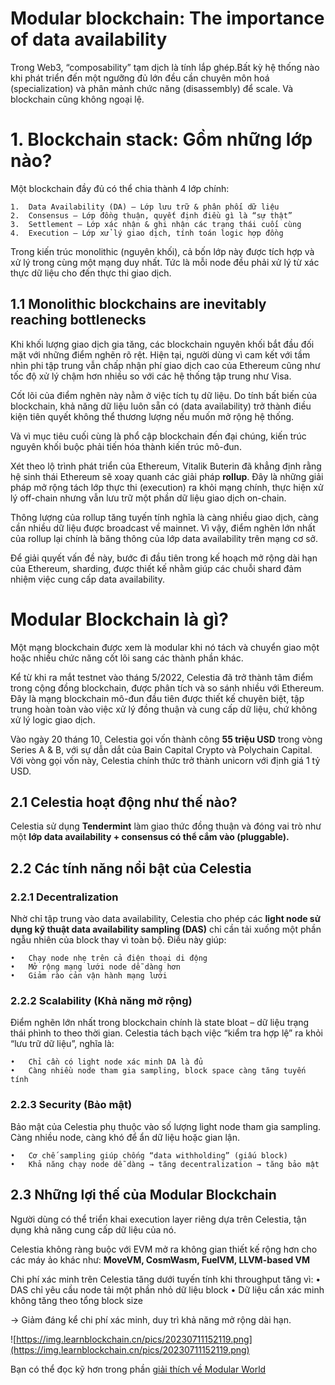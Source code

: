 # Modular blockchain: The importance of data availability

Trong Web3, “composability” tạm dịch là tính lắp ghép.Bất kỳ hệ thống nào khi phát triển đến một ngưỡng đủ lớn đều cần chuyên môn hoá (specialization) và phân mảnh chức năng (disassembly) để scale. Và blockchain cũng không ngoại lệ.


# 1. Blockchain stack: Gồm những lớp nào?

Một blockchain đầy đủ có thể chia thành 4 lớp chính:

	1.	Data Availability (DA) – Lớp lưu trữ & phân phối dữ liệu
	2.	Consensus – Lớp đồng thuận, quyết định điều gì là “sự thật”
	3.	Settlement – Lớp xác nhận & ghi nhận các trạng thái cuối cùng
	4.	Execution – Lớp xử lý giao dịch, tính toán logic hợp đồng


Trong kiến trúc monolithic (nguyên khối), cả bốn lớp này được tích hợp và xử lý trong cùng một mạng duy nhất. Tức là mỗi node đều phải xử lý từ xác thực dữ liệu cho đến thực thi giao dịch.


## 1.1 Monolithic blockchains are inevitably reaching bottlenecks

Khi khối lượng giao dịch gia tăng, các blockchain nguyên khối bắt đầu đối mặt với những điểm nghẽn rõ rệt. Hiện tại, người dùng vì cam kết với tầm nhìn phi tập trung vẫn chấp nhận phí giao dịch cao của Ethereum cũng như tốc độ xử lý chậm hơn nhiều so với các hệ thống tập trung như Visa.

Cốt lõi của điểm nghẽn này nằm ở việc tích tụ dữ liệu. Do tính bất biến của blockchain, khả năng dữ liệu luôn sẵn có (data availability) trở thành điều kiện tiên quyết không thể thương lượng nếu muốn mở rộng hệ thống.

Và vì mục tiêu cuối cùng là phổ cập blockchain đến đại chúng, kiến trúc nguyên khối buộc phải tiến hóa thành kiến trúc mô-đun.


Xét theo lộ trình phát triển của Ethereum, Vitalik Buterin đã khẳng định rằng hệ sinh thái Ethereum sẽ xoay quanh các giải pháp **rollup**. Đây là những giải pháp mở rộng tách lớp thực thi (execution) ra khỏi mạng chính, thực hiện xử lý off-chain nhưng vẫn lưu trữ một phần dữ liệu giao dịch on-chain.

Thông lượng của rollup tăng tuyến tính nghĩa là càng nhiều giao dịch, càng cần nhiều dữ liệu được broadcast về mainnet. Vì vậy, điểm nghẽn lớn nhất của rollup lại chính là băng thông của lớp data availability trên mạng cơ sở.

Để giải quyết vấn đề này, bước đi đầu tiên trong kế hoạch mở rộng dài hạn của Ethereum, sharding, được thiết kế nhằm giúp các chuỗi shard đảm nhiệm việc cung cấp data availability.


# Modular Blockchain là gì?

Một mạng blockchain được xem là modular khi nó tách và chuyển giao một hoặc nhiều chức năng cốt lõi sang các thành phần khác. 

Kể từ khi ra mắt testnet vào tháng 5/2022, Celestia đã trở thành tâm điểm trong cộng đồng blockchain, được phân tích và so sánh nhiều với Ethereum. Đây là mạng blockchain mô-đun đầu tiên được thiết kế chuyên biệt, tập trung hoàn toàn vào việc xử lý đồng thuận và cung cấp dữ liệu, chứ không xử lý logic giao dịch.

Vào ngày 20 tháng 10, Celestia gọi vốn thành công **55 triệu USD** trong vòng Series A & B, với sự dẫn dắt của Bain Capital Crypto và Polychain Capital. Với vòng gọi vốn này, Celestia chính thức trở thành unicorn với định giá 1 tỷ USD.

## 2.1 Celestia hoạt động như thế nào?

Celestia sử dụng **Tendermint** làm giao thức đồng thuận và đóng vai trò như một **lớp data availability + consensus có thể cắm vào (pluggable).**


## 2.2 Các tính năng nổi bật của Celestia

### 2.2.1 Decentralization

Nhờ chỉ tập trung vào data availability, Celestia cho phép các **light node sử dụng kỹ thuật data availability sampling (DAS)**  chỉ cần tải xuống một phần ngẫu nhiên của block thay vì toàn bộ. Điều này giúp:

	•	Chạy node nhẹ trên cả điện thoại di động
	•	Mở rộng mạng lưới node dễ dàng hơn
	•	Giảm rào cản vận hành mạng lưới


### 2.2.2 Scalability (Khả năng mở rộng)

Điểm nghẽn lớn nhất trong blockchain chính là state bloat – dữ liệu trạng thái phình to theo thời gian.  Celestia tách bạch việc “kiểm tra hợp lệ” ra khỏi “lưu trữ dữ liệu”, nghĩa là:

	•	Chỉ cần có light node xác minh DA là đủ
	•	Càng nhiều node tham gia sampling, block space càng tăng tuyến tính


### 2.2.3 Security (Bảo mật)

Bảo mật của Celestia phụ thuộc vào số lượng light node tham gia sampling. Càng nhiều node, càng khó để ẩn dữ liệu hoặc gian lận.

	•	Cơ chế sampling giúp chống “data withholding” (giấu block)
	•	Khả năng chạy node dễ dàng → tăng decentralization → tăng bảo mật



## 2.3 Những lợi thế của Modular Blockchain


Người dùng có thể triển khai execution layer riêng dựa trên Celestia, tận dụng khả năng cung cấp dữ liệu của nó.

Celestia không ràng buộc với EVM mở ra không gian thiết kế rộng hơn cho các máy ảo khác như: **MoveVM, CosmWasm, FuelVM, LLVM-based VM**

Chi phí xác minh trên Celestia tăng dưới tuyến tính khi throughput tăng vì:
	•	DAS chỉ yêu cầu node tải một phần nhỏ dữ liệu block
	•	Dữ liệu cần xác minh không tăng theo tổng block size

→ Giảm đáng kể chi phí xác minh, duy trì khả năng mở rộng dài hạn.

![https://img.learnblockchain.cn/pics/20230711152119.png](https://img.learnblockchain.cn/pics/20230711152119.png)

Bạn có thể đọc kỹ hơn trong phần [giải thích về Modular World](Modular_world.md)
